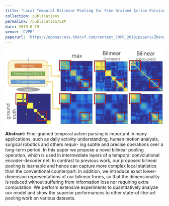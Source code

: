 ```yaml
---
title: "Local Temporal Bilinear Pooling for Fine-Grained Action Parsing"
collection: publications
permalink: /publication/LBP
date: 2019-6-19
venue: 'CVPR'
paperurl: 'https://openaccess.thecvf.com/content_CVPR_2019/papers/Zhang_Local_Temporal_Bilinear_Pooling_for_Fine-Grained_Action_Parsing_CVPR_2019_paper.pdf'
---
```

![alt text](../images/lbp-teaser.png)<!-- .element height="20%" width="20%" -->

__Abstract:__ 
Fine-grained temporal action parsing is important in many applications, such as daily activity understanding, human motion analysis, surgical robotics and others requir- ing subtle and precise operations over a long-term period. In this paper we propose a novel bilinear pooling operation, which is used in intermediate layers of a temporal convolutional encoder-decoder net. In contrast to previous work, our proposed bilinear pooling is learnable and hence can capture more complex local statistics than the conventional counterpart. In addition, we introduce exact lower-dimension representations of our bilinear forms, so that the dimensionality is reduced without suffering from information loss nor requiring extra computation. We perform extensive experiments to quantitatively analyze our model and show the superior performances to other state-of-the-art pooling work on various datasets.



